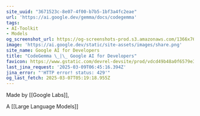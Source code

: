```yaml
---
site_uuid: "3671523c-8e07-4f00-b7b5-1bf3a4fc2eae"
url: 'https://ai.google.dev/gemma/docs/codegemma'
tags:
- AI-Toolkit
- Models
og_screenshot_url: https://og-screenshots-prod.s3.amazonaws.com/1366x768/80/false/96ffbc5079692626392e1b26ac37991755dac13b0a3bffd4e57663d86c5201a1.jpeg
image: 'https://ai.google.dev/static/site-assets/images/share.png'
site_name: Google AI for Developers
title: "CodeGemma \_|\_ Google AI for Developers"
favicon: https://www.gstatic.com/devrel-devsite/prod/vdcd49b48a0f6579e36a0f52b513a1840db67522fa48e80a57742b4388044a7e9/googledevai/images/favicon-new.png
last_jina_request: '2025-03-09T06:45:16.394Z'
jina_error: "'HTTP error! status: 429'"
og_last_fetch: 2025-03-07T05:19:18.955Z
---
```


Made by [[Google Labs]], 

A [[Large Language Models]] 
